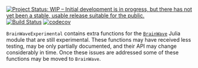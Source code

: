 [![Project Status: WIP – Initial development is in progress, but there has not yet been a stable, usable release suitable for the public.](https://www.repostatus.org/badges/latest/wip.svg)](https://www.repostatus.org/#wip)
[![Build Status](https://travis-ci.org/sam81/BrainWaveExperimental.jl.svg?branch=master)](https://travis-ci.org/sam81/BrainWaveExperimental.jl)
[![codecov](https://codecov.io/gh/sam81/BrainWaveExperimental/branch/master/graph/badge.svg)](https://codecov.io/gh/sam81/BrainWaveExperimental)

`BrainWaveExperimental` contains extra functions for the [`BrainWave`](https://github.com/sam81/BrainWave.jl) Julia module that are still experimental. These functions may have received less testing, may be only partially documented, and their API may change considerably in time. Once these issues are addressed some of these functions may be moved to `BrainWave`. 

